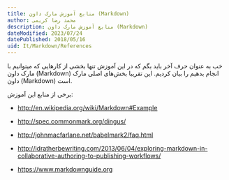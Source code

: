 ```yaml
---
title: منابع آموزش مارک داون (Markdown)  
author: محمد رضا کریمی  
description: منابع آموزش مارک داون (Markdown)  
dateModified: 2023/07/24  
datePublished: 2018/05/16  
uid: It/Markdown/References  
---
```


خب به عنوان حرف آخر باید بگم که در این آموزش تنها بخشی از کارهایی که میتوانیم با مارک داون (Markdown) انجام بدهیم را بیان کردیم. این تقریبا بخش‌های اصلی مارک داون (Markdown) است.

برخی از منابع این آموزش:
<!--
* [http://en.wikipedia.org/wiki/Markdown#Example](http://en.wikipedia.org/wiki/Markdown#Example)
* [http://spec.commonmark.org/dingus/](http://spec.commonmark.org/dingus/)
* [http://johnmacfarlane.net/babelmark2/faq.html](http://johnmacfarlane.net/babelmark2/faq.html)
* [http://idratherbewriting.com/2013/06/04/exploring-markdown-in-collaborative-authoring-to-publishing-workflows/](http://idratherbewriting.com/2013/06/04/exploring-markdown-in-collaborative-authoring-to-publishing-workflows/)
* [https://www.markdownguide.org](https://www.markdownguide.org)
-->
* <a href="http://en.wikipedia.org/wiki/Markdown#Example" target="_blank">http://en.wikipedia.org/wiki/Markdown#Example</a>

* <a href="http://spec.commonmark.org/dingus/" target="_blank">http://spec.commonmark.org/dingus/</a>

* <a href="http://johnmacfarlane.net/babelmark2/faq.html" target="_blank">http://johnmacfarlane.net/babelmark2/faq.html</a>

* <a href="http://idratherbewriting.com/2013/06/04/exploring-markdown-in-collaborative-authoring-to-publishing-workflows/" target="_blank">http://idratherbewriting.com/2013/06/04/exploring-markdown-in-collaborative-authoring-to-publishing-workflows/</a>

* <a href="https://www.markdownguide.org" target="_blank">https://www.markdownguide.org</a>